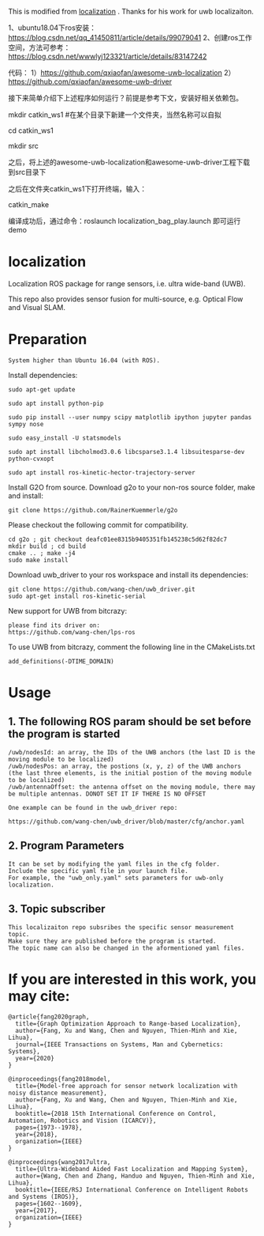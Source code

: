 This is modified from [localization](https://github.com/wang-chen/localization) . Thanks for his work for uwb localizaiton. 

1、ubuntu18.04下ros安装：https://blog.csdn.net/qq_41450811/article/details/99079041
2、创建ros工作空间，方法可参考：https://blog.csdn.net/wwwlyj123321/article/details/83147242

代码：
1）https://github.com/qxiaofan/awesome-uwb-localization
2）https://github.com/qxiaofan/awesome-uwb-driver

接下来简单介绍下上述程序如何运行？前提是参考下文，安装好相关依赖包。

mkdir catkin_ws1 #在某个目录下新建一个文件夹，当然名称可以自拟

cd catkin_ws1

mkdir src 

之后，将上述的awesome-uwb-localization和awesome-uwb-driver工程下载到src目录下

之后在文件夹catkin_ws1下打开终端，输入：

catkin_make

编译成功后，通过命令：roslaunch localization_bag_play.launch 即可运行demo


# localization

Localization ROS package for range sensors, i.e. ultra wide-band (UWB).

This repo also provides sensor fusion for multi-source, e.g. Optical Flow and Visual SLAM.

# Preparation
    System higher than Ubuntu 16.04 (with ROS).

Install dependencies:

    sudo apt-get update
    
    sudo apt install python-pip
    
    sudo pip install --user numpy scipy matplotlib ipython jupyter pandas sympy nose
    
    sudo easy_install -U statsmodels
    
    sudo apt install libcholmod3.0.6 libcsparse3.1.4 libsuitesparse-dev python-cvxopt 
    
    sudo apt install ros-kinetic-hector-trajectory-server

Install G2O from source. Download g2o to your non-ros source folder, make and install:

    git clone https://github.com/RainerKuemmerle/g2o

Please checkout the following commit for compatibility.

    cd g2o ; git checkout deafc01ee8315b9405351fb145238c5d62f82dc7
    mkdir build ; cd build
    cmake .. ; make -j4
    sudo make install

Download uwb_driver to your ros workspace and install its dependencies:

    git clone https://github.com/wang-chen/uwb_driver.git
    sudo apt-get install ros-kinetic-serial

New support for UWB from bitcrazy:

    please find its driver on:
    https://github.com/wang-chen/lps-ros

To use UWB from bitcrazy, comment the following line in the CMakeLists.txt

    add_definitions(-DTIME_DOMAIN)

# Usage

## 1. The following ROS param should be set before the program is started

    /uwb/nodesId: an array, the IDs of the UWB anchors (the last ID is the moving module to be localized)
    /uwb/nodesPos: an array, the postions (x, y, z) of the UWB anchors (the last three elements, is the initial postion of the moving module to be localized)
    /uwb/antennaOffset: the antenna offset on the moving module, there may be multiple antennas. DONOT SET IT IF THERE IS NO OFFSET  
    
    One example can be found in the uwb_driver repo:
    
    https://github.com/wang-chen/uwb_driver/blob/master/cfg/anchor.yaml

## 2. Program Parameters
    It can be set by modifying the yaml files in the cfg folder.
    Include the specific yaml file in your launch file. 
    For example, the "uwb_only.yaml" sets parameters for uwb-only localization.

## 3. Topic subscriber
    This localizaiton repo subsribes the specific sensor measurement topic.
    Make sure they are published before the program is started.
    The topic name can also be changed in the aformentioned yaml files.

# If you are interested in this work, you may cite:

    @article{fang2020graph,
      title={Graph Optimization Approach to Range-based Localization},
      author={Fang, Xu and Wang, Chen and Nguyen, Thien-Minh and Xie, Lihua},
      journal={IEEE Transactions on Systems, Man and Cybernetics: Systems},
      year={2020}
    }
    
    @inproceedings{fang2018model,
      title={Model-free approach for sensor network localization with noisy distance measurement},
      author={Fang, Xu and Wang, Chen and Nguyen, Thien-Minh and Xie, Lihua},
      booktitle={2018 15th International Conference on Control, Automation, Robotics and Vision (ICARCV)},
      pages={1973--1978},
      year={2018},
      organization={IEEE}
    }
    
    @inproceedings{wang2017ultra,
      title={Ultra-Wideband Aided Fast Localization and Mapping System},
      author={Wang, Chen and Zhang, Handuo and Nguyen, Thien-Minh and Xie, Lihua},
      booktitle={IEEE/RSJ International Conference on Intelligent Robots and Systems (IROS)},
      pages={1602--1609},
      year={2017},
      organization={IEEE}
    }
